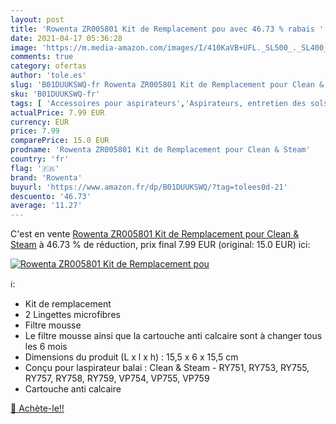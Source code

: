 ```yaml
---
layout: post
title: 'Rowenta ZR005801 Kit de Remplacement pou avec 46.73 % rabais '
date: 2021-04-17 05:36:28
image: 'https://m.media-amazon.com/images/I/410KaVB+UFL._SL500_._SL400_.jpg'
comments: true
category: ofertas
author: 'tole.es'
slug: 'B01DUUKSWQ-fr Rowenta ZR005801 Kit de Remplacement pour Clean & Steam'
sku: 'B01DUUKSWQ-fr'
tags: [ 'Accessoires pour aspirateurs','Aspirateurs, entretien des sols et nettoyeurs de vitres','Cuisine et Maison','Filtres droits pour aspirateurs','Filtres pour aspirateurs','rowenta', ]
actualPrice: 7.99 EUR
currency: EUR
price: 7.99
comparePrice: 15.0 EUR
prodname: 'Rowenta ZR005801 Kit de Remplacement pour Clean & Steam'
country: 'fr'
flag: '🇫🇷'
brand: 'Rowenta'
buyurl: 'https://www.amazon.fr/dp/B01DUUKSWQ/?tag=tolees0d-21'
descuento: '46.73'
average: '11.27'
---
```


C'est en vente [Rowenta ZR005801 Kit de Remplacement pour Clean & Steam](https://www.amazon.fr/dp/B01DUUKSWQ/?tag=tolees0d-21)  à  46.73 % de réduction, prix final  7.99 EUR (original: 15.0 EUR) ici:

[![Rowenta ZR005801 Kit de Remplacement pou](https://m.media-amazon.com/images/I/410KaVB+UFL._SL500_._SL400_.jpg)](https://www.amazon.fr/dp/B01DUUKSWQ/?tag=tolees0d-21)

ℹ️:

- Kit de remplacement
- 2 Lingettes microfibres
- Filtre mousse
- Le filtre mousse ainsi que la cartouche anti calcaire sont à changer tous les 6 mois
- Dimensions du produit (L x l x h) : 15,5 x 6 x 15,5 cm
- Conçu pour laspirateur balai : Clean & Steam - RY751, RY753, RY755, RY757, RY758, RY759, VP754, VP755, VP759
- Cartouche anti calcaire

[🛒 Achète-le!!](https://www.amazon.fr/dp/B01DUUKSWQ/?tag=tolees0d-21)

